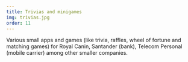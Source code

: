 ```yaml
---
title: Trivias and minigames
img: trivias.jpg
order: 11
---
```

Various small apps and games (like trivia, raffles, wheel of fortune and matching games) for Royal Canin, Santander (bank), Telecom Personal (mobile carrier) among other smaller companies.
